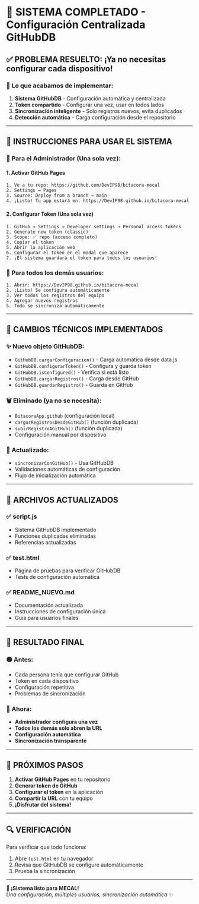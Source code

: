 # 🎉 SISTEMA COMPLETADO - Configuración Centralizada GitHubDB

## ✅ **PROBLEMA RESUELTO**: ¡Ya no necesitas configurar cada dispositivo!

### 🎯 **Lo que acabamos de implementar:**

1. **Sistema GitHubDB** - Configuración automática y centralizada
2. **Token compartido** - Configurar una vez, usar en todos lados
3. **Sincronización inteligente** - Solo registros nuevos, evita duplicados
4. **Detección automática** - Carga configuración desde el repositorio

---

## 📱 **INSTRUCCIONES PARA USAR EL SISTEMA**

### 👑 **Para el Administrador (Una sola vez):**

#### 1. Activar GitHub Pages
```
1. Ve a tu repo: https://github.com/DevIP98/bitacora-mecal
2. Settings → Pages
3. Source: Deploy from a branch → main
4. ¡Listo! Tu app estará en: https://DevIP98.github.io/bitacora-mecal
```

#### 2. Configurar Token (Una sola vez)
```
1. GitHub → Settings → Developer settings → Personal access tokens
2. Generate new token (classic)
3. Scope: ✅ repo (acceso completo)
4. Copiar el token
5. Abrir la aplicación web
6. Configurar el token en el modal que aparece
7. ¡El sistema guardará el token para todos los usuarios!
```

### 👥 **Para todos los demás usuarios:**

```
1. Abrir: https://DevIP98.github.io/bitacora-mecal
2. ¡Listo! Se configura automáticamente
3. Ver todos los registros del equipo
4. Agregar nuevos registros
5. Todo se sincroniza automáticamente
```

---

## 🔧 **CAMBIOS TÉCNICOS IMPLEMENTADOS**

### ✨ **Nuevo objeto GitHubDB:**
- `GitHubDB.cargarConfiguracion()` - Carga automática desde data.js
- `GitHubDB.configurarToken()` - Configura y guarda token
- `GitHubDB.isConfigured()` - Verifica si está listo
- `GitHubDB.cargarRegistros()` - Carga desde GitHub
- `GitHubDB.guardarRegistro()` - Guarda en GitHub

### 🗑️ **Eliminado (ya no se necesita):**
- `BitacoraApp.github` (configuración local)
- `cargarRegistrosDesdeGitHub()` (función duplicada)
- `subirRegistroAGitHub()` (función duplicada)
- Configuración manual por dispositivo

### 🔄 **Actualizado:**
- `sincronizarConGitHub()` - Usa GitHubDB
- Validaciones automáticas de configuración
- Flujo de inicialización automática

---

## 📁 **ARCHIVOS ACTUALIZADOS**

### ✅ **script.js**
- Sistema GitHubDB implementado
- Funciones duplicadas eliminadas
- Referencias actualizadas

### ✅ **test.html**
- Página de pruebas para verificar GitHubDB
- Tests de configuración automática

### ✅ **README_NUEVO.md**
- Documentación actualizada
- Instrucciones de configuración única
- Guía para usuarios finales

---

## 🎉 **RESULTADO FINAL**

### 🟢 **Antes:** 
- Cada persona tenía que configurar GitHub
- Token en cada dispositivo
- Configuración repetitiva
- Problemas de sincronización

### 🎯 **Ahora:**
- **Administrador configura una vez**
- **Todos los demás solo abren la URL**
- **Configuración automática**
- **Sincronización transparente**

---

## 🚀 **PRÓXIMOS PASOS**

1. **Activar GitHub Pages** en tu repositorio
2. **Generar token de GitHub** 
3. **Configurar el token** en la aplicación
4. **Compartir la URL** con tu equipo
5. **¡Disfrutar del sistema!**

---

## 🔍 **VERIFICACIÓN**

Para verificar que todo funciona:
1. Abre `test.html` en tu navegador
2. Revisa que GitHubDB se configure automáticamente
3. Prueba la sincronización

---

**🎵 ¡Sistema listo para MECAL!**  
*Una configuración, múltiples usuarios, sincronización automática* ✨
